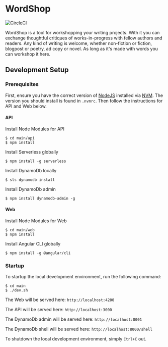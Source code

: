 # WordShop

[![CircleCI](https://circleci.com/gh/WordShopApp/main/tree/master.svg?style=svg&circle-token=62aa93b79fc559a39add5f170f19c7bbc173f5d7)](https://circleci.com/gh/WordShopApp/main/tree/master)

WordShop is a tool for workshopping your writing projects. With it you can exchange thoughtful critiques of works-in-progress with  fellow authors and readers. Any kind of writing is welcome, whether non-fiction or fiction, blogpost or poetry, ad copy or novel. As long as it's made with words you can workshop it here.


## Development Setup

### Prerequisites

First, ensure you have the correct version of [NodeJS](https://nodejs.org/en/) installed via [NVM](https://github.com/creationix/nvm). The version you should install is found in ```.nvmrc```. Then follow the instructions for API and Web below.

#### API

Install Node Modules for API

```
$ cd main/api
$ npm install
```

Install Serverless globally

```
$ npm install -g serverless
```

Install DynamoDb locally

```
$ sls dynamodb install
```

Install DynamoDb admin

```
$ npm install dynamodb-admin -g
```

#### Web

Install Node Modules for Web

```
$ cd main/web
$ npm install
```

Install Angular CLI globally

```
$ npm install -g @angular/cli
```


### Startup

To startup the local development environment, run the following command:

```
$ cd main
$ ./dev.sh
```

The Web will be served here: ```http://localhost:4200```

The API will be served here: ```http://localhost:3000```

The DynamoDb admin will be served here: ```http://localhost:8001```

The DynamoDb shell will be served here: ```http://localhost:8000/shell```


To shutdown the local development environment, simply ```Ctrl+C``` out.